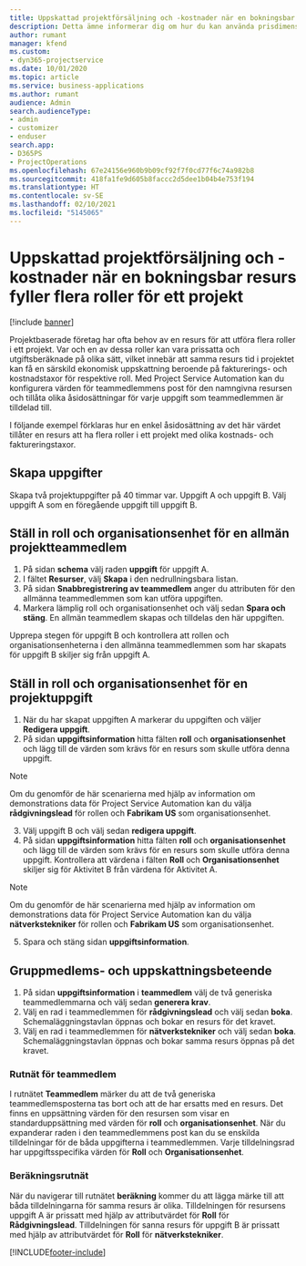 ```yaml
---
title: Uppskattad projektförsäljning och -kostnader när en bokningsbar resurs fyller flera roller för ett projekt
description: Detta ämne informerar dig om hur du kan använda prisdimensioner för att stödja prissättning och kostnadsredovisning för en resurs som fyller flera roller i ett projekt.
author: rumant
manager: kfend
ms.custom:
- dyn365-projectservice
ms.date: 10/01/2020
ms.topic: article
ms.service: business-applications
ms.author: rumant
audience: Admin
search.audienceType:
- admin
- customizer
- enduser
search.app:
- D365PS
- ProjectOperations
ms.openlocfilehash: 67e24156e960b9b09cf92f7f0cd77f6c74a982b8
ms.sourcegitcommit: 418fa1fe9d605b8faccc2d5dee1b04b4e753f194
ms.translationtype: HT
ms.contentlocale: sv-SE
ms.lasthandoff: 02/10/2021
ms.locfileid: "5145065"
---
```

# <a name="estimate-project-sales-and-costs-when-a-bookable-resource-fills-multiple-roles-for-a-project"></a>Uppskattad projektförsäljning och -kostnader när en bokningsbar resurs fyller flera roller för ett projekt 

[!include [banner](../includes/psa-now-project-operations.md)]

Projektbaserade företag har ofta behov av en resurs för att utföra flera roller i ett projekt. Var och en av dessa roller kan vara prissatta och utgiftsberäknade på olika sätt, vilket innebär att samma resurs tid i projektet kan få en särskild ekonomisk uppskattning beroende på fakturerings- och kostnadstaxor för respektive roll. Med Project Service Automation kan du konfigurera värden för teammedlemmens post för den namngivna resursen och tillåta olika åsidosättningar för varje uppgift som teammedlemmen är tilldelad till.

I följande exempel förklaras hur en enkel åsidosättning av det här värdet tillåter en resurs att ha flera roller i ett projekt med olika kostnads- och faktureringstaxor.

## <a name="create-tasks"></a>Skapa uppgifter
Skapa två projektuppgifter på 40 timmar var. Uppgift A och uppgift B. Välj uppgift A som en föregående uppgift till uppgift B.

## <a name="set-up-role-and-organization-unit-for-a-generic-project-team-member"></a>Ställ in roll och organisationsenhet för en allmän projektteammedlem

1. På sidan **schema** välj raden **uppgift** för uppgift A. 
2. I fältet **Resurser**, välj **Skapa** i den nedrullningsbara listan.
3. På sidan **Snabbregistrering av teammedlem** anger du attributen för den allmänna teammedlemmen som kan utföra uppgiften.
4. Markera lämplig roll och organisationsenhet och välj sedan **Spara och stäng**. En allmän teammedlem skapas och tilldelas den här uppgiften. 

Upprepa stegen för uppgift B och kontrollera att rollen och organisationsenheterna i den allmänna teammedlemmen som har skapats för uppgift B skiljer sig från uppgift A. 

## <a name="set-up-role-and-organization-unit-for-a-project-task"></a>Ställ in roll och organisationsenhet för en projektuppgift

1. När du har skapat uppgiften A markerar du uppgiften och väljer **Redigera uppgift**.
2. På sidan **uppgiftsinformation** hitta fälten **roll** och **organisationsenhet** och lägg till de värden som krävs för en resurs som skulle utföra denna uppgift. 

  > [!NOTE]
  > Om du genomför de här scenarierna med hjälp av information om demonstrations data för Project Service Automation kan du välja **rådgivningslead** för rollen och **Fabrikam US** som organisationsenhet.

3. Välj uppgift B och välj sedan **redigera uppgift**.
4. På sidan **uppgiftsinformation** hitta fälten **roll** och **organisationsenhet** och lägg till de värden som krävs för en resurs som skulle utföra denna uppgift. Kontrollera att värdena i fälten **Roll** och **Organisationsenhet** skiljer sig för Aktivitet B från värdena för Aktivitet A. 

  > [!NOTE]
  > Om du genomför de här scenarierna med hjälp av information om demonstrations data för Project Service Automation kan du välja **nätverkstekniker** för rollen och **Fabrikam US** som organisationsenhet.

5. Spara och stäng sidan **uppgiftsinformation**. 

## <a name="team-member-and-estimates-behavior"></a>Gruppmedlems- och uppskattningsbeteende 

1. På sidan **uppgiftsinformation** i **teammedlem** välj de två generiska teammedlemmarna och välj sedan **generera krav**. 
2. Välj en rad i teammedlemmen för **rådgivningslead** och välj sedan **boka**. Schemaläggningstavlan öppnas och bokar en resurs för det kravet.
3. Välj en rad i teammedlemmen för **nätverkstekniker** och välj sedan **boka**. Schemaläggningstavlan öppnas och bokar samma resurs öppnas på det kravet.

### <a name="team-member-grid"></a>Rutnät för teammedlem 
I rutnätet **Teammedlem** märker du att de två generiska teammedlemsposterna tas bort och att de har ersatts med en resurs. Det finns en uppsättning värden för den resursen som visar en standarduppsättning med värden för **roll** och **organisationsenhet**.
När du expanderar raden i den teammedlemmens post kan du se enskilda tilldelningar för de båda uppgifterna i teammedlemmen. Varje tilldelningsrad har uppgiftsspecifika värden för **Roll** och **Organisationsenhet**. 

### <a name="estimates-grid"></a>Beräkningsrutnät 
När du navigerar till rutnätet **beräkning** kommer du att lägga märke till att båda tilldelningarna för samma resurs är olika.
Tilldelningen för resursens uppgift A är prissatt med hjälp av attributvärdet för **Roll** för **Rådgivningslead**. Tilldelningen för sanna resurs för uppgift B är prissatt med hjälp av attributvärdet för **Roll** för **nätverkstekniker**.



[!INCLUDE[footer-include](../includes/footer-banner.md)]